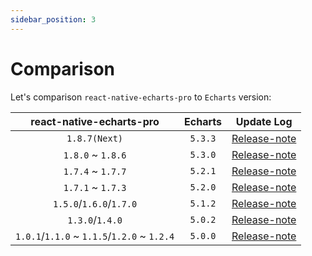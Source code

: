 ```yaml
---
sidebar_position: 3
---
```


# Comparison

Let's comparison `react-native-echarts-pro` to `Echarts` version:


|     react-native-echarts-pro      | Echarts |                                       Update Log                                       | 
|:---------------------------------:|:-------:|:--------------------------------------------------------------------------------------:|
|            `1.8.7(Next)`            |  `5.3.3`  |   [Release-note](https://echarts.apache.org/handbook/en/basics/release-note/5-3-0/)    |
|           `1.8.0` ~ `1.8.6`           |  `5.3.0`  |   [Release-note](https://echarts.apache.org/handbook/en/basics/release-note/5-3-0/)    |
|           `1.7.4` ~ `1.7.7`           |  `5.2.1`  |   [Release-note](https://echarts.apache.org/handbook/en/basics/release-note/5-2-0/)    |
|           `1.7.1` ~ `1.7.3`           |  `5.2.0`  |   [Release-note](https://echarts.apache.org/handbook/en/basics/release-note/5-2-0/)    |
|         `1.5.0`/`1.6.0`/`1.7.0`         |  `5.1.2`  |   [Release-note](https://echarts.apache.org/handbook/en/basics/release-note/v5-feature/)    |
|            `1.3.0`/`1.4.0`            |  `5.0.2`  |   [Release-note](https://echarts.apache.org/handbook/en/basics/release-note/v5-feature/)    |
| `1.0.1`/`1.1.0` ~ `1.1.5`/`1.2.0` ~ `1.2.4` |  `5.0.0`  | [Release-note](https://echarts.apache.org/handbook/en/basics/release-note/v5-feature/) |
